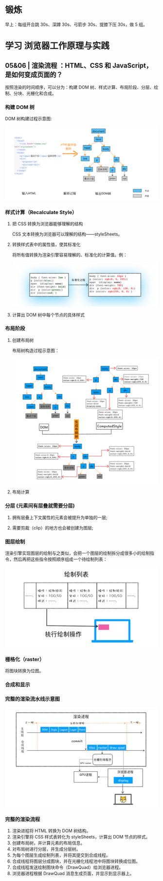 # 锻炼

早上：每组开合跳 30s、深蹲 30s、弓箭步 30s、提膝下压 30s，做 5 组。

# 学习 浏览器工作原理与实践

## 05&06 | 渲染流程 ：HTML、CSS 和 JavaScript，是如何变成页面的？

按照渲染的时间顺序，可以分为：构建 DOM 树、样式计算、布局阶段、分层、绘制、分块、光栅化和合成。

### 构建 DOM 树

DOM 树构建过程示意图:

![avatar](../image/DOM.png)

### 样式计算（Recalculate Style）

1. 把 CSS 转换为浏览器能够理解的结构

   CSS 文本转换为浏览器可以理解的结构——styleSheets。

2. 转换样式表中的属性值，使其标准化

   将所有值转换为渲染引擎容易理解的、标准化的计算值。例：

   ![avatar](../image/styleToBiaozhun.png)

3. 计算出 DOM 树中每个节点的具体样式

### 布局阶段

1. 创建布局树

   布局树构造过程示意图：

   ![avatar](../image/bujushu.png)

2. 布局计算

### 分层 (元素间有层叠就需要分层)

1. 拥有层叠上下文属性的元素会被提升为单独的一层;

2. 需要剪裁（clip）的地方也会被创建为图层;

### 图层绘制

渲染引擎实现图层的绘制与之类似，会把一个图层的绘制拆分成很多小的绘制指令，然后再把这些指令按照顺序组成一个待绘制列表：

![avatar](../image/huizhiList.png)

### 栅格化（raster）

将图块转换为位图。

### 合成和显示

### 完整的渲染流水线示意图

![avatar](../image/xuanran.png)

### 完整的渲染流程

1. 渲染进程将 HTML 转换为 DOM 树结构。
2. 渲染引擎将 CSS 样式表转化为 styleSheets，计算出 DOM 节点的样式。
3. 创建布局树，并计算元素的布局信息。
4. 对布局树进行分层，并生成分层树。
5. 为每个图层生成绘制列表，并将其提交到合成线程。
6. 合成线程将图层分成图块，并在光栅化线程池中将图块转换成位图。
7. 合成线程发送绘制图块命令（DrawQuad）给浏览器进程。
8. 浏览器进程根据 DrawQuad 消息生成页面，并显示到显示器上。
